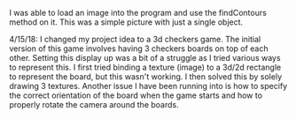 I was able to load an image into the program and use the findContours method on it. This was a simple picture with just a single object.

4/15/18:
I changed my project idea to a 3d checkers game. The initial version of this game involves having 3 checkers boards on top of each other. Setting this display up was a bit of a struggle as I tried various ways to represent this. I first tried binding a texture (image) to a 3d/2d rectangle to represent the board, but this wasn't working. I then solved this by solely drawing 3 textures. Another issue I have been running into is how to specify the correct orientation of the board when the game starts and how to properly rotate the camera around the boards.

